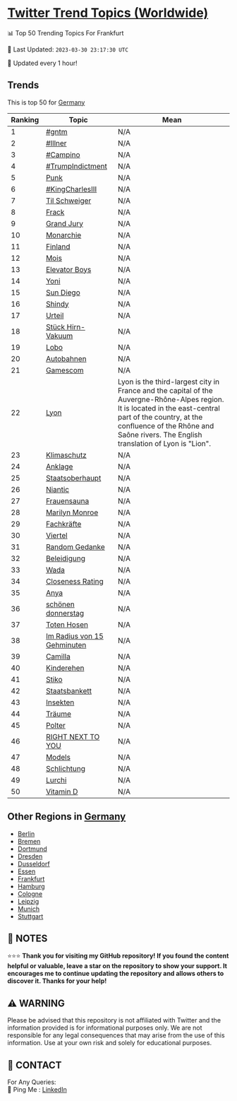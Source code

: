 [Twitter Trend Topics (Worldwide)](https://github.com/ErcinDedeoglu/Twitter-Trend-Topics)
==========


📊 Top 50 Trending Topics For Frankfurt

📆 Last Updated: `2023-03-30 23:17:30 UTC`

🔧 Updated every 1 hour!


## Trends

This is top 50 for [Germany](</Germany>)

| Ranking | Topic | Mean |
| ------- | ------------ | ------------ |
| 1 | [#gntm](http://twitter.com/search?q=%23gntm) | N/A |
| 2 | [#Illner](http://twitter.com/search?q=%23Illner) | N/A |
| 3 | [#Campino](http://twitter.com/search?q=%23Campino) | N/A |
| 4 | [#TrumpIndictment](http://twitter.com/search?q=%23TrumpIndictment) | N/A |
| 5 | [Punk](http://twitter.com/search?q=Punk) | N/A |
| 6 | [#KingCharlesIII](http://twitter.com/search?q=%23KingCharlesIII) | N/A |
| 7 | [Til Schweiger](http://twitter.com/search?q=Til+Schweiger) | N/A |
| 8 | [Frack](http://twitter.com/search?q=Frack) | N/A |
| 9 | [Grand Jury](http://twitter.com/search?q=Grand+Jury) | N/A |
| 10 | [Monarchie](http://twitter.com/search?q=Monarchie) | N/A |
| 11 | [Finland](http://twitter.com/search?q=Finland) | N/A |
| 12 | [Mois](http://twitter.com/search?q=Mois) | N/A |
| 13 | [Elevator Boys](http://twitter.com/search?q=Elevator+Boys) | N/A |
| 14 | [Yoni](http://twitter.com/search?q=Yoni) | N/A |
| 15 | [Sun Diego](http://twitter.com/search?q=Sun+Diego) | N/A |
| 16 | [Shindy](http://twitter.com/search?q=Shindy) | N/A |
| 17 | [Urteil](http://twitter.com/search?q=Urteil) | N/A |
| 18 | [Stück Hirn-Vakuum](http://twitter.com/search?q=St%c3%bcck+Hirn-Vakuum) | N/A |
| 19 | [Lobo](http://twitter.com/search?q=Lobo) | N/A |
| 20 | [Autobahnen](http://twitter.com/search?q=Autobahnen) | N/A |
| 21 | [Gamescom](http://twitter.com/search?q=Gamescom) | N/A |
| 22 | [Lyon](http://twitter.com/search?q=Lyon) | Lyon is the third-largest city in France and the capital of the Auvergne-Rhône-Alpes region. It is located in the east-central part of the country, at the confluence of the Rhône and Saône rivers. The English translation of Lyon is "Lion". |
| 23 | [Klimaschutz](http://twitter.com/search?q=Klimaschutz) | N/A |
| 24 | [Anklage](http://twitter.com/search?q=Anklage) | N/A |
| 25 | [Staatsoberhaupt](http://twitter.com/search?q=Staatsoberhaupt) | N/A |
| 26 | [Niantic](http://twitter.com/search?q=Niantic) | N/A |
| 27 | [Frauensauna](http://twitter.com/search?q=Frauensauna) | N/A |
| 28 | [Marilyn Monroe](http://twitter.com/search?q=Marilyn+Monroe) | N/A |
| 29 | [Fachkräfte](http://twitter.com/search?q=Fachkr%c3%a4fte) | N/A |
| 30 | [Viertel](http://twitter.com/search?q=Viertel) | N/A |
| 31 | [Random Gedanke](http://twitter.com/search?q=Random+Gedanke) | N/A |
| 32 | [Beleidigung](http://twitter.com/search?q=Beleidigung) | N/A |
| 33 | [Wada](http://twitter.com/search?q=Wada) | N/A |
| 34 | [Closeness Rating](http://twitter.com/search?q=Closeness+Rating) | N/A |
| 35 | [Anya](http://twitter.com/search?q=Anya) | N/A |
| 36 | [schönen donnerstag](http://twitter.com/search?q=sch%c3%b6nen+donnerstag) | N/A |
| 37 | [Toten Hosen](http://twitter.com/search?q=Toten+Hosen) | N/A |
| 38 | [Im Radius von 15 Gehminuten](http://twitter.com/search?q=Im+Radius+von+15+Gehminuten) | N/A |
| 39 | [Camilla](http://twitter.com/search?q=Camilla) | N/A |
| 40 | [Kinderehen](http://twitter.com/search?q=Kinderehen) | N/A |
| 41 | [Stiko](http://twitter.com/search?q=Stiko) | N/A |
| 42 | [Staatsbankett](http://twitter.com/search?q=Staatsbankett) | N/A |
| 43 | [Insekten](http://twitter.com/search?q=Insekten) | N/A |
| 44 | [Träume](http://twitter.com/search?q=Tr%c3%a4ume) | N/A |
| 45 | [Polter](http://twitter.com/search?q=Polter) | N/A |
| 46 | [RIGHT NEXT TO YOU](http://twitter.com/search?q=RIGHT+NEXT+TO+YOU) | N/A |
| 47 | [Models](http://twitter.com/search?q=Models) | N/A |
| 48 | [Schlichtung](http://twitter.com/search?q=Schlichtung) | N/A |
| 49 | [Lurchi](http://twitter.com/search?q=Lurchi) | N/A |
| 50 | [Vitamin D](http://twitter.com/search?q=Vitamin+D) | N/A |



## Other Regions in [Germany](</Germany>)

* [Berlin](</Germany/Berlin.md>)
* [Bremen](</Germany/Bremen.md>)
* [Dortmund](</Germany/Dortmund.md>)
* [Dresden](</Germany/Dresden.md>)
* [Dusseldorf](</Germany/Dusseldorf.md>)
* [Essen](</Germany/Essen.md>)
* [Frankfurt](</Germany/Frankfurt.md>)
* [Hamburg](</Germany/Hamburg.md>)
* [Cologne](</Germany/Cologne.md>)
* [Leipzig](</Germany/Leipzig.md>)
* [Munich](</Germany/Munich.md>)
* [Stuttgart](</Germany/Stuttgart.md>)



## 📝 NOTES

⭐⭐⭐ **Thank you for visiting my GitHub repository! If you found the content helpful or valuable, leave a star on the repository to show your support. It encourages me to continue updating the repository and allows others to discover it. Thanks for your help!**


## ⚠️ WARNING

Please be advised that this repository is not affiliated with Twitter and the information provided is for informational purposes only. We are not responsible for any legal consequences that may arise from the use of this information. Use at your own risk and solely for educational purposes.


## 📨 CONTACT

 For Any Queries:  
            🏓 Ping Me : [LinkedIn](https://www.linkedin.com/in/ercindedeoglu/)
